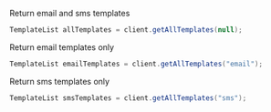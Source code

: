 Return email and sms templates

```java
TemplateList allTemplates = client.getAllTemplates(null);
```

Return email templates only

```java
TemplateList emailTemplates = client.getAllTemplates("email");
```

Return sms templates only

```java
TemplateList smsTemplates = client.getAllTemplates("sms");
```
